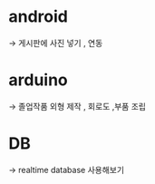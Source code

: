 # android
→ 게시판에 사진 넣기 , 연동
<br>
# arduino
→ 졸업작품 외형 제작 , 회로도 ,부품 조립
# DB
→ realtime database 사용해보기
